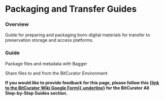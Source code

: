# **Packaging and Transfer Guides**

### **Overview**

Guide for preparing and packaging born-digital materials for transfer to
preservation storage and access platforms.

### **Guide**

Package files and metadata with Bagger

Share files to and from the BitCurator Environment

**If you would like to provide feedback for this page, please follow
this** **[[link to the BitCurator Wiki Google
Form]{.underline}](https://docs.google.com/forms/d/e/1FAIpQLSelmRx1VmgDEg3dU5_8cXZy9MZ5v8_sAl-Ur2nPFLAi6Lvu2w/viewform?usp=sf_link)
for the BitCurator All Step-by-Step Guides section.**
